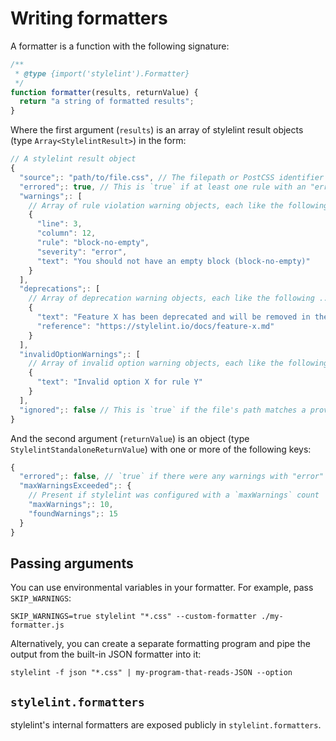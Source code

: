# Writing formatters

A formatter is a function with the following signature:

```js
/**
 * @type {import('stylelint').Formatter}
 */
function formatter(results, returnValue) {
  return "a string of formatted results";
}
```

Where the first argument (`results`) is an array of stylelint result objects (type `Array<StylelintResult>`) in the form:

```js
// A stylelint result object
{
  "source";: "path/to/file.css", // The filepath or PostCSS identifier like <input css 1>
  "errored";: true, // This is `true` if at least one rule with an "error"-level severity triggered a warning
  "warnings";: [
    // Array of rule violation warning objects, each like the following ...
    {
      "line": 3,
      "column": 12,
      "rule": "block-no-empty",
      "severity": "error",
      "text": "You should not have an empty block (block-no-empty)"
    }
  ],
  "deprecations";: [
    // Array of deprecation warning objects, each like the following ...
    {
      "text": "Feature X has been deprecated and will be removed in the next major version.",
      "reference": "https://stylelint.io/docs/feature-x.md"
    }
  ],
  "invalidOptionWarnings";: [
    // Array of invalid option warning objects, each like the following ...
    {
      "text": "Invalid option X for rule Y"
    }
  ],
  "ignored";: false // This is `true` if the file's path matches a provided ignore pattern
}
```

And the second argument (`returnValue`) is an object (type `StylelintStandaloneReturnValue`) with one or more of the following keys:

```js
{
  "errored";: false, // `true` if there were any warnings with "error" severity
  "maxWarningsExceeded";: {
    // Present if stylelint was configured with a `maxWarnings` count
    "maxWarnings";: 10,
    "foundWarnings";: 15
  }
}
```

## Passing arguments

You can use environmental variables in your formatter. For example, pass `SKIP_WARNINGS`:

```console
SKIP_WARNINGS=true stylelint "*.css" --custom-formatter ./my-formatter.js
```

Alternatively, you can create a separate formatting program and pipe the output from the built-in JSON formatter into it:

```console
stylelint -f json "*.css" | my-program-that-reads-JSON --option
```

## `stylelint.formatters`

stylelint's internal formatters are exposed publicly in `stylelint.formatters`.
